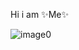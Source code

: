 Hi i am ✨Me✨

<!---
Nonaxce/Nonaxce is a ✨ special ✨ repository because its `README.md` (this file) appears on your GitHub profile.
You can click the Preview link to take a look at your changes.
--->
![image0](https://github.com/user-attachments/assets/47112242-6c09-49ca-b3f8-fc13c2a0d1e7)
